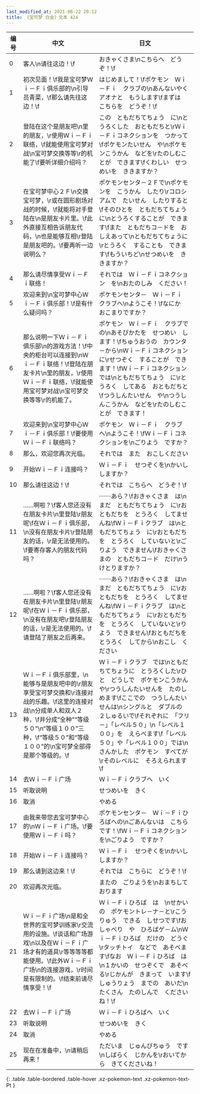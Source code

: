 ```yaml
---
last_modified_at: 2021-06-22 20:12
title: 《宝可梦 白金》文本 424
---
```

| 编号 | 中文 | 日文 |
| ---- | ---- | ---- |
| 0 | 客人\n请往这边！\f | おきゃくさま\nこちらへ　どうぞ！\f |
| 1 | 初次见面！\f我是宝可梦Ｗｉ－Ｆｉ俱乐部的\n引导员青菜，\f那么请先往这边！\f | はじめまして！\fポケモン　Ｗｉ－Ｆｉ　クラブの\nあんないやく　アオナと　もうします\fまずは　こちらを　どうぞ！\f |
| 2 | 登陆在这个是朋友吧\n里的朋友，\r使用Ｗｉ－Ｆｉ联络，\f就能使用宝可梦对战\n宝可梦交换等等\r的机能了\f要听详细介绍吗？ | この　ともだちてちょう　に\nとうろくした　おともだちと\rＷｉ－Ｆｉコネクションを　つかって\fポケモンたいせん　や\nポケモンこうかん　などを\rたのしむことが　できます\fくわしい　せつめいを　ききますか？ |
| 3 | 在宝可梦中心２Ｆ\n交换宝可梦，\r或在圆形剧场对战的时候，\f就能将对手登陆在\n是朋友卡片里。\f此外直接互相告诉朋友代码，\n也是能够互相\r登陆是朋友吧的。\f要再听一边说明么？ | ポケモンセンタ－２Ｆで\nポケモンを　こうかん　したり\rコロシアムで　たいせん　したりすると\fそのひとを　ともだちてちょうに\nとうろくすることが　できます\fまた　ともだちコ－ドを　おしえあって\nともだちてちょうに\rとうろく　することも　できます\fもういちど\nせつめいを　ききますか？ |
| 4 | 那么请尽情享受Ｗｉ－Ｆｉ联络！ | それでは　Ｗｉ－Ｆｉコネクション　を\nおたのしみ　ください！ |
| 5 | 欢迎来到\n宝可梦中心Ｗｉ－Ｆｉ俱乐部！\f是有什么疑问吗？ | ポケモンセンタ－　Ｗｉ－Ｆｉ　クラブへ\nようこそ！\fなにか　おこまりですか？ |
| 6 | 那么说明一下Ｗｉ－Ｆｉ俱乐部\n的游戏方法！\f中央的柜台可以连接到\nＷｉ－Ｆｉ联络！\f登陆在朋友卡片\n里的朋友，\r使用Ｗｉ－Ｆｉ联络，\f就能使用宝可梦对战\n宝可梦交换等等\r的机能了。 | ポケモン　Ｗｉ－Ｆｉ　クラブでの\nあそびかたを　せつめい　します！\fちゅうおうの　カウンタ－から\nＷｉ－Ｆｉコネクション　に\rせつぞく　することが　できます！\fＷｉ－Ｆｉコネクション　では\nともだちてちょう　に\rとうろく　してある　おともだちと\fつうしんたいせん　や\nつうしんこうかん　などを\rたのしむことが　できます！ |
| 7 | 欢迎来到\n宝可梦中心Ｗｉ－Ｆｉ俱乐部！\f要使用Ｗｉ－Ｆｉ联络吗？ | ポケモン　Ｗｉ－Ｆｉ　クラブ　へ\nようこそ！\fＷｉ－Ｆｉコネクションを\nごりよう　ですか？ |
| 8 | 那么，欢迎您再次光临。 | それでは　また　おこしください |
| 9 | 开始Ｗｉ－Ｆｉ连接吗？ | Ｗｉ－Ｆｉ　せつぞくを\nかいし　しますか？ |
| 10 | 那么请往这边！\f | それでは　こちらへ　どうぞ！\f |
| 11 | ……啊啦？\f客人您还没有在朋友卡片\n里登陆\r朋友呢\f在Ｗｉ－Ｆｉ俱乐部，\n没有在朋友卡片\r登陆朋友的话，\r是无法使用的。\f要寄存客人的朋友代码吗？ | ⋯⋯あら？\fおきゃくさま　は\nまだ　ともだちてちょう　に\rおともだちを　とうろく　してませんね\fＷｉ－Ｆｉクラブ　は\nともだちてちょう　に\rおともだちを　とうろく　していないと\rごりよう　できません\fおきゃくさまの　ともだちコ－ド　だけ\nうけとりますか？ |
| 12 | ……啊啦？\f客人您还没有在朋友卡片\n里登陆\r朋友呢\f在Ｗｉ－Ｆｉ俱乐部，\n没有在朋友吧\r登陆朋友的话，\r是无法使用的。\f请登陆了朋友之后再来。 | ⋯⋯あら？\fおきゃくさま　は\nまだ　ともだちてちょう　に\rおともだちを　とうろく　してませんね\fＷｉ－Ｆｉクラブ　は\nともだちてちょう　に\rおともだちを　とうろく　していないと\rりよう　できません\fおともだちを　とうろく　してから\nおこし　ください |
| 13 | Ｗｉ－Ｆｉ俱乐部里，\n能够与是朋友吧中的\r朋友享受宝可梦交换和\r连接对战的乐趣。\f这里的连接对战\n分成单人和双人２种，\f并分成“全种”“等级５０”\n“等级１００”三种，\f“等级５０”和“等级１００”的\n宝可梦全部得是那个等级的。\f | Ｗｉ－Ｆｉクラブ　では\nともだちてちょうに　とうろくした\rひと　どうしで　ポケモンこうかんや\rつうしんたいせんを　たのしめます\fここでの　つうしんたいせんは\nシングルと　ダブルの　２しゅるいで\fそれぞれに　「フリ－」「レベル５０」\n「レベル１００」を　えらべます\f「レベル５０」や「レベル１００」では\nさんかした　ポケモン　すべてが\rそのレベルに　そろえられます\f |
| 14 | 去Ｗｉ－Ｆｉ广场 | Ｗｉ－Ｆｉクラブへ　いく |
| 15 | 听取说明 | せつめいを　きく |
| 16 | 取消 | やめる |
| 17 | 由我来带您去宝可梦中心的\nＷｉ－Ｆｉ广场。\f要使用Ｗｉ－Ｆｉ吗？ | ポケモンセンタ－　Ｗｉ－Ｆｉひろばへの\nごあんないは　こちらです！\fＷｉ－Ｆｉコネクションを\nごりよう　ですか？ |
| 18 | 开始Ｗｉ－Ｆｉ连接吗？ | Ｗｉ－Ｆｉ　せつぞくを\nかいし　しますか？ |
| 19 | 那么请到这边来！\f | それでは　こちらに　どうぞ！\f |
| 20 | 欢迎再次光临。 | またの　ごりようを\nおまちして　おります |
| 21 | Ｗｉ－Ｆｉ广场\n是和全世界的宝可梦训练家\r交流用的设施。\f谈话和广场游戏\n以及在Ｗｉ－Ｆｉ广场才有的道具\r等等等等都能使用。\f此外Ｗｉ－Ｆｉ广场\n的连接游戏，\r时间是有限制的。\f结束前请尽情享受！\f | Ｗｉ－Ｆｉひろば　は　\nせかいの　ポケモントレ－ナ－と\rこうりゅう　できる　しせつです\fおしゃべり　や　ひろばゲ－ム\nＷｉ－Ｆｉひろば　だけの　どうぐ\rタッチトイ　などで　あそべます\fなお　Ｗｉ－Ｆｉひろば　は\n１かいの　せつぞくで　あそべる\rじかんが　きまって　います\fしゅうりょう　までの　あいだ\nたくさん　たのしんで　くださいね！\f |
| 22 | 去Ｗｉ－Ｆｉ广场 | Ｗｉ－Ｆｉひろばへ　いく |
| 23 | 听取说明 | せつめいを　きく |
| 24 | 取消 | やめる |
| 25 | 现在在准备中，\n请稍后再来！ | ただいま　じゅんびちゅう　です\nしばらく　じかんを\rおいてから　きてくださいね！ |
{: .table .table-bordered .table-hover .xz-pokemon-text .xz-pokemon-text-Pt }